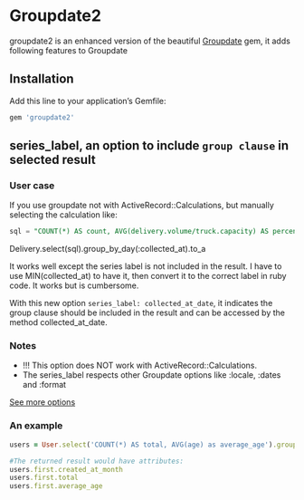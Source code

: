 # Groupdate2
groupdate2 is an enhanced version of the beautiful [Groupdate](https://github.com/ankane/groupdate) gem, it adds following features to Groupdate

## Installation
Add this line to your application’s Gemfile:
```ruby
gem 'groupdate2'
```

## series_label, an option to include `group clause` in selected result

### User case
If you use groupdate not with ActiveRecord::Calculations, but manually selecting the calculation like:
```sql
sql = "COUNT(*) AS count, AVG(delivery.volume/truck.capacity) AS percentage, MIN(collected_at) AS collected_at"
```
Delivery.select(sql).group_by_day(:collected_at).to_a

It works well except the series label is not included in the result. I have to use MIN(collected_at) to have it, then convert it to the correct label in ruby code. It works but is cumbersome.

With this new option `series_label: collected_at_date`, it indicates the group clause should be included in the result and can be accessed by the method collected_at_date.

### Notes
- !!! This option does NOT work with ActiveRecord::Calculations.
- The series_label respects other Groupdate options like :locale, :dates and :format

[See more options](https://github.com/ankane/groupdate)

### An example
```ruby
users = User.select('COUNT(*) AS total, AVG(age) as average_age').group_by_month(:created_at, series_label: :created_at_month)

#The returned result would have attributes:
users.first.created_at_month
users.first.total
users.first.average_age
```
